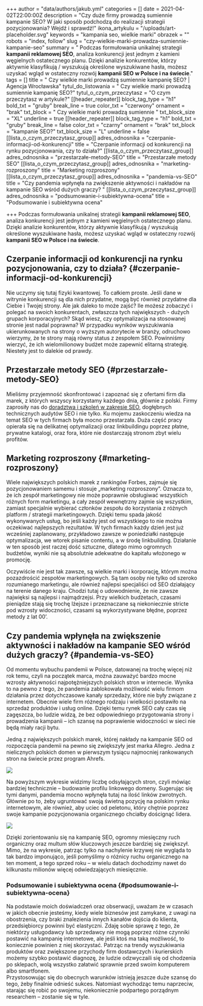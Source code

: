 +++
author = "data/authors/jakub.yml"
categories = []
date = 2021-04-02T22:00:00Z
description = "Czy duże firmy prowadzą sumiennie kampanie SEO? W jaki sposób podchodzą do realizacji strategii pozycjonowania? Wejdź i sprawdź!"
ikona_artykulu = "/uploads/art-placeholder.svg"
keywords = "kampania seo, wielkie marki"
obrazek = ""
robots = "index, follow"
slug = "czy-wielkie-marki-prowadza-sumiennie-kampanie-seo"
summary = " Podczas formułowania unikalnej strategii <strong>kampanii reklamowej SEO</strong>, analiza konkurencji jest jednym z kamieni węgielnych ostatecznego planu. Dzięki analizie konkurentów, którzy aktywnie klasyfikują / wyszukują określone wyszukiwane hasła, możesz uzyskać wgląd w ostateczny rozwój <strong>kampanii SEO w Polsce i na świecie</strong>."
tags = []
title = " Czy wielkie marki prowadzą sumiennie kampanię SEO? | Agencja Wrocławska"
tytul_do_listowania = " Czy wielkie marki prowadzą sumiennie kampanię SEO?"
tytul_o_czym_przeczytasz = "O czym przeczytasz w artykule?"
[[header_repeater]]
block_tag_type = "h1"
bold_txt = "gruby"
break_line = true
color_txt = "czerwony"
ornament = "brak"
txt_block = " Czy wielkie marki prowadzą sumiennie "
txt_block_size = "XL"
underline = true
[[header_repeater]]
block_tag_type = "h1"
bold_txt = "gruby"
break_line = false
color_txt = "czarny"
ornament = "brak"
txt_block = "kampanie SEO?"
txt_block_size = "L"
underline = false
[[lista_o_czym_przeczytasz_group]]
adres_odnosnika = "czerpanie-informacji-od-konkurencji"
title = "Czerpanie informacji od konkurencji na rynku pozycjonowania, czy to działa?"
[[lista_o_czym_przeczytasz_group]]
adres_odnosnika = "przestarzałe-metody-SEO"
title = "Przestarzałe metody SEO"
[[lista_o_czym_przeczytasz_group]]
adres_odnosnika = "marketing-rozproszony"
title = "Marketing rozproszony"
[[lista_o_czym_przeczytasz_group]]
adres_odnosnika = "pandemia-vs-SEO"
title = "Czy pandemia wpłynęła na zwiększenie aktywności i nakładów na kampanie SEO wśród dużych graczy? "
[[lista_o_czym_przeczytasz_group]]
adres_odnosnika = "podsumowanie-i-subiektywna-ocena"
title = "Podsumowanie i subiektywna ocena"

+++
Podczas formułowania unikalnej strategii **kampanii reklamowej SEO**, analiza konkurencji jest jednym z kamieni węgielnych ostatecznego planu. Dzięki analizie konkurentów, którzy aktywnie klasyfikują / wyszukują określone wyszukiwane hasła, możesz uzyskać wgląd w ostateczny rozwój **kampanii SEO w Polsce i na świecie**.

## Czerpanie informacji od konkurencji na rynku pozycjonowania, czy to działa? {#czerpanie-informacji-od-konkurencji}

Nie uczymy się tutaj fizyki kwantowej. To całkiem proste. Jeśli dane w witrynie konkurencji są dla nich przydatne, mogą być również przydatne dla Ciebie i Twojej strony. Ale jak daleko to może zajść? Ile możesz zobaczyć i polegać na swoich konkurentach, zwłaszcza tych największych - dużych grupach korporacyjnych? Skąd wiesz, czy optymalizacja na stosowanej stronie jest nadal poprawna? W przypadku wyników wyszukiwania ukierunkowanych na strony o wyższym autorytecie w branży, odruchowo wierzymy, że te strony mają równy status z zespołem SEO. Powinniśmy wierzyć, że ich wielomilionowy budżet może zapewnić elitarną strategię. Niestety jest to dalekie od prawdy.

## Przestarzałe metody SEO {#przestarzałe-metody-SEO}

Mieliśmy przyjemność skonfrontować i zapoznać się z ofertami firm dla marek, z których wszyscy korzystamy każdego dnia, głównie z polski. Firmy zaprosiły nas do [doradztwa i szkoleń w zakresie SEO](https://agencjawroclawska.pl/konsultacje-seo/), dogłębnych technicznych audytów SEO i nie tylko. Ku mojemu zaskoczeniu wiedza na temat SEO w tych firmach była mocno przestarzała. Duża część pracy opierała się na delikatnej optymalizacji oraz linkbuildingu poprzez płatne, prywatne katalogi, oraz fora, które nie dostarczają stronom zbyt wielu profitów.

## Marketing rozproszony {#marketing-rozproszony}

Wiele największych polskich marek z rankingów Forbes, zajmuje się pozycjonowaniem samemu i stosuje „marketing rozproszony”. Oznacza to, że ich zespół marketingowy nie może poprawnie obsługiwać wszystkich różnych form marketingu, a cały zespół wewnętrzny zajmie się wszystkim, zamiast specjalnie wybierać członków zespołu do korzystania z różnych platform / strategii marketingowych. Dzięki temu spada jakość wykonywanych usług, bo jeśli każdy jest od wszystkiego to nie można oczekiwać najlepszych rezultatów. W tych firmach każdy dzień jest już wcześniej zaplanowany, przykładowo zawsze w poniedziałki następuje optymalizacja, we wtorek pisanie contentu, a w środę linkbuilding. Działanie w ten sposób jest raczej dość sztuczne, dlatego mimo ogromnych budżetów, wyniki nie są absolutnie adekwatne do kapitału włożonego w promocję.

Oczywiście nie jest tak zawsze, są wielkie marki i korporację, którym można pozazdrościć zespołów marketingowych. Są tam osoby nie tylko od szeroko rozumianego marketingu, ale również najlepsi specjaliści od SEO działający na terenie danego kraju. Chodzi tutaj o udowodnienie, że nie zawsze najwięksi są najlepsi i najmądrzejsi. Przy wielkich budżetach, czasami pieniądze stają się trochę lżejsze i przeznaczane są niekoniecznie stricte pod wzrosty widoczności, czasami są wykorzystywane błędne, poprzez metody z lat 00’.

## Czy pandemia wpłynęła na zwiększenie aktywności i nakładów na kampanie SEO wśród dużych graczy? {#pandemia-vs-SEO}

Od momentu wybuchu pandemii w Polsce, datowanej na trochę więcej niż rok temu, czyli na początek marca, można zauważyć bardzo mocne wzrosty aktywności najpotężniejszych polskich stron w internecie. Wynika to na pewno z tego, że pandemia zablokowała możliwość wielu firmom działania przez dotychczasowe kanały sprzedaży, które nie były związane z internetem. Obecnie wiele firm różnego rodzaju i wielkości postawiło na sprzedaż produktów i usług online. Dzięki temu rynek SEO cały czas się zagęszcza, bo ludzie widzą, że bez odpowiedniego przygotowania strony i prowadzenia kampanii – ich szansę na poprawienie widoczności w sieci nie będą miały racji bytu.

Jedną z największych polskich marek, której nakłady na kampanie SEO od rozpoczęcia pandemii na pewno się zwiększyły jest marka Allegro. Jedna z nielicznych polskich domen w pierwszym tysiącu najmocniej rankowanych stron na świecie przez program Ahrefs.

![](/uploads/art1.png)

Na powyższym wykresie widzimy liczbę odsyłających stron, czyli mówiąc bardziej technicznie – budowanie profilu linkowego domeny. Sugerując się tymi danymi, pandemia mocno wpłynęła tutaj na ilość linków zwrotnych. Głównie po to, żeby ugruntować swoją świetną pozycję na polskim rynku internetowym, ale również, aby uciec od peletonu, który chętnie poprzez swoje kampanie pozycjonowania organicznego chciałby doścignąć lidera.

![](/uploads/art2.png)

Dzięki zorientowaniu się na kampanię SEO, ogromny miesięczny ruch organiczny oraz multum słów kluczowych jeszcze bardziej się zwiększył. Mimo, że na wykresie, patrząc tylko na nachylenie krzywej nie wygląda to tak bardzo imponująco, jeśli pomyślimy o różnicy ruchu organicznego na ten moment, a tego sprzed roku – w wielu datach dochodzimy nawet do kilkunastu milionów więcej odwiedzających miesięcznie.

### Podsumowanie i subiektywna ocena {#podsumowanie-i-subiektywna-ocena}

Na podstawie moich doświadczeń oraz obserwacji, uważam że w czasach w jakich obecnie jesteśmy, kiedy wiele biznesów jest zamykane, z uwagi na obostrzenia, czy braki znalezienia innych kanałów dojścia do klienta, przedsiębiorcy powinni być elastyczni. Zdaję sobie sprawę z tego, że niektórzy usługodawcy lub sprzedawcy nie mogą poprzez różne czynniki postawić na kampanię internetowe, ale jeśli ktoś ma taką możliwość, to koniecznie powinien z niej skorzystać. Patrząc na trendy wyszukiwania produktów oraz zwiększone przychody firm dostawczych i kurierskich możemy szybko postawić diagnozę, że ludzie odzwyczaili się od chodzenia po sklepach, wolą wszystko załatwić sprawnie przed swoim komputerem albo smartfonem.  
Przystosowując się do obecnych warunków istnieją jeszcze duże szansę do tego, żeby finalnie odnieść sukces. Natomiast wychodząc temu naprzeciw, starając się robić po swojemu, niekoniecznie podpartego porządnym researchem – zostanie się w tyle.